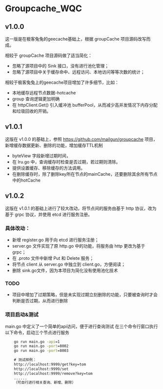 # Groupcache_WQC

## v1.0.0
这一版是在极客兔兔的geecache基础上，根据 groupCache 项目源码改写而成。

相较于 groupCache 项目源码做了适当简化：
+ 忽略了源项目中的 Sink 接口，没有进行池化管理；
+ 忽略了源项目中关于缓存命中、远程访问、本地访问等等次数的统计；

相较于极客兔兔上的geecache项目增加了许多细节，比如：
+ 本地缓存远程节点数据-hotcache
+ group 查询逻辑更加明确
+ 在 httpClient.Get() 引入缓冲池 bufferPool，从而减少高并发情况下内存分配和垃圾回收的开销。

## v1.0.1
这版在 v1.0.0 的基础上，参照 https://github.com/mailgun/groupcache 项目，新增缓存数据更新、删除的功能，增加缓存TTL机制
+ byteView 字段新增过期时间，
+ 在 lru.go 中，查询缓存时检查是否过期，若过期则清除。
+ 提供设置缓存、移除缓存的方法调用。
+ 在删除缓存时，除了删除key所在节点的mainCache，还要删除其余所有节点中的hotCache

## v1.0.2
这版在 v1.0.1 的基础上进行了较大改动，将节点间的服务由基于 http 协议，改为基于 grpc 协议，并使用 etcd 进行服务注册。

### 具体改动：
+ 新增 register.go 用于向 etcd 进行服务注册；
+ server.go 文件实现了原 http.go 中的功能，将服务由 http 更改为基于 grpc；
+ 在 .proto 文件中新增 Put 和 Delete 服务；
+ 将节点 client 从 server.go 中独立到 client.go，方便阅读；
+ 删除 sink.go文件，因为本项目为简化没有使用池化技术

### TODO
+ 项目中增加了过期策略，但是未实现过期立刻删除的功能，只要被查询时才会判断是否过期，从而进行删除

### 项目启动&测试
main.go 中定义了一个简单的api访问，便于进行查询测试
在三个命令行窗口执行以下命令，启动三个节点进行服务
```cmd
    go run main.go -api=1
    go run main.go -port=8002
    go run main.go -port=8003
    
    # 测试样例：
    http://localhost:9999/get?key=tom
    http://localhost:9999/set
    http://localhost:9999/remove?key=tom
    ......
    （可自行进行相关查询、新增、删除）
```
